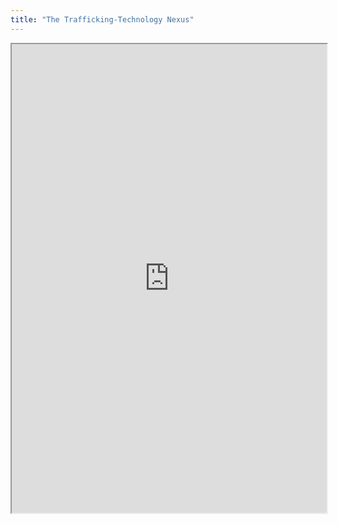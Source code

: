 ```yaml
---
title: "The Trafficking-Technology Nexus"
---
```




<iframe height="750" width="100%" src="https://ewelton.github.io/ktest/wiki.html#The%20Trafficking-Technology%20Nexus"></iframe>
